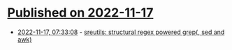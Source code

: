 # [Published on 2022-11-17](index.md)

* [2022-11-17, 07:33:08](https://lobste.rs/s/odxpgi/sreutils_structural_regex_powered_grep) - [sreutils: structural regex powered grep(, sed and awk)](https://github.com/segf00lt/sreutils)
